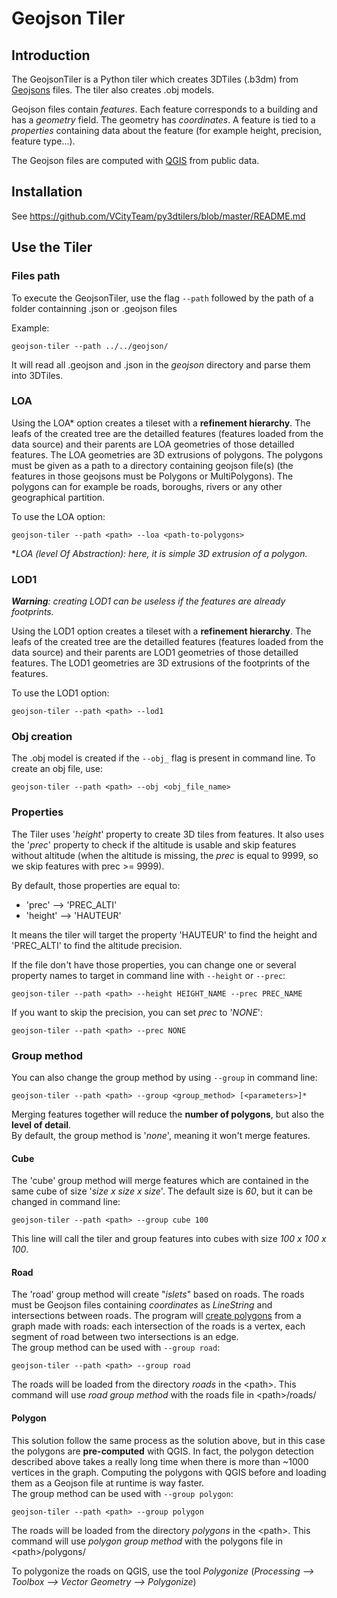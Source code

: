 # Geojson Tiler

## Introduction
The GeojsonTiler is a Python tiler which creates 3DTiles (.b3dm) from [Geojsons](https://en.wikipedia.org/wiki/GeoJSON) files.
The tiler also creates .obj models.

Geojson files contain _features_. Each feature corresponds to a building and has a _geometry_ field. The geometry has _coordinates_. A feature is tied to a _properties_ containing data about the feature (for example height, precision, feature type...).

The Geojson files are computed with [QGIS](https://www.qgis.org/en/site/) from public data.
## Installation
See https://github.com/VCityTeam/py3dtilers/blob/master/README.md

## Use the Tiler
### Files path
To execute the GeojsonTiler, use the flag `--path` followed by the path of a folder containning .json or .geojson files

Example:
```
geojson-tiler --path ../../geojson/
```
It will read all .geojson and .json in the _geojson_ directory and parse them into 3DTiles.

### LOA
Using the LOA\* option creates a tileset with a __refinement hierarchy__. The leafs of the created tree are the detailled features (features loaded from the data source) and their parents are LOA geometries of those detailled features. The LOA geometries are 3D extrusions of polygons. The polygons must be given as a path to a directory containing geojson file(s) (the features in those geojsons must be Polygons or MultiPolygons). The polygons can for example be roads, boroughs, rivers or any other geographical partition.

To use the LOA option:
```
geojson-tiler --path <path> --loa <path-to-polygons>
```

\*_LOA (level Of Abstraction): here, it is simple 3D extrusion of a polygon._

### LOD1
___Warning__: creating LOD1 can be useless if the features are already footprints._


Using the LOD1 option creates a tileset with a __refinement hierarchy__. The leafs of the created tree are the detailled features (features loaded from the data source) and their parents are LOD1 geometries of those detailled features. The LOD1 geometries are 3D extrusions of the footprints of the features.

To use the LOD1 option:
```
geojson-tiler --path <path> --lod1
```
### Obj creation
The .obj model is created if the `--obj_` flag is present in command line. To create an obj file, use:
```
geojson-tiler --path <path> --obj <obj_file_name>
```

### Properties
The Tiler uses '_height_' property to create 3D tiles from features. It also uses the '_prec_' property to check if the altitude is usable and skip features without altitude (when the altitude is missing, the _prec_ is equal to 9999, so we skip features with prec >= 9999).

By default, those properties are equal to:
- 'prec' --> 'PREC_ALTI'
- 'height' --> 'HAUTEUR'

It means the tiler will target the property 'HAUTEUR' to find the height and 'PREC_ALTI' to find the altitude precision.

If the file don't have those properties, you can change one or several property names to target in command line with `--height` or `--prec`:
```
geojson-tiler --path <path> --height HEIGHT_NAME --prec PREC_NAME
```
If you want to skip the precision, you can set _prec_ to '_NONE_':
```
geojson-tiler --path <path> --prec NONE
```

### Group method
You can also change the group method by using `--group` in command line:
```
geojson-tiler --path <path> --group <group_method> [<parameters>]*
```
Merging features together will reduce the __number of polygons__, but also the __level of detail__.  
By default, the group method is '_none_', meaning it won't merge features.
#### Cube
The 'cube' group method will merge features which are contained in the same cube of size '_size x size x size_'. The default size is _60_, but it can be changed in command line:
```
geojson-tiler --path <path> --group cube 100
```
This line will call the tiler and group features into cubes with size _100 x 100 x 100_.

#### Road
The 'road' group method will create "_islets_" based on roads. The roads must be Geojson files containing _coordinates_ as _LineString_ and intersections between roads. The program will [create polygons](https://web.ist.utl.pt/alfredo.ferreira/publications/12EPCG-PolygonDetection.pdf) from a graph made with roads: each intersection of the roads is a vertex, each segment of road between two intersections is an edge.  
The group method can be used with `--group road`:
```
geojson-tiler --path <path> --group road
```
The roads will be loaded from the directory _roads_ in the \<path\>. This command will use _road group method_ with the roads file in \<path\>/roads/
  
#### Polygon
This solution follow the same process as the solution above, but in this case the polygons are __pre-computed__ with QGIS. In fact, the polygon detection described above takes a really long time when there is more than ~1000 vertices in the graph. Computing the polygons with QGIS before and loading them as a Geojson file at runtime is way faster.  
The group method can be used with `--group polygon`:
```
geojson-tiler --path <path> --group polygon
```
The roads will be loaded from the directory _polygons_ in the \<path\>. This command will use _polygon group method_ with the polygons file in \<path\>/polygons/
  
To polygonize the roads on QGIS, use the tool _Polygonize_ (_Processing --> Toolbox --> Vector Geometry --> Polygonize_)
